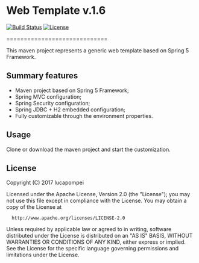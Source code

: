 # Web Template v.1.6

[![Build Status](https://travis-ci.org/lucapompei/WebTemplate.svg?branch=master)](https://travis-ci.org/lucapompei/WebTemplate) [![License](https://img.shields.io/badge/License-Apache%202.0-blue.svg)](https://opensource.org/licenses/Apache-2.0)

=============================

This maven project represents a generic web template based on Spring 5 Framework.


Summary features
-------

- Maven project based on Spring 5 Framework;
- Spring MVC configuration;
- Spring Security configuration;
- Spring JDBC + H2 embedded configuration;
- Fully customizable through the environment properties.


Usage
-------

Clone or download the maven project and start the customization.


License
-------

  Copyright (C) 2017 lucapompei
 
  Licensed under the Apache License, Version 2.0 (the "License");
  you may not use this file except in compliance with the License.
  You may obtain a copy of the License at
 
      http://www.apache.org/licenses/LICENSE-2.0
 
  Unless required by applicable law or agreed to in writing, software
  distributed under the License is distributed on an "AS IS" BASIS,
  WITHOUT WARRANTIES OR CONDITIONS OF ANY KIND, either express or implied.
  See the License for the specific language governing permissions and
  limitations under the License.
